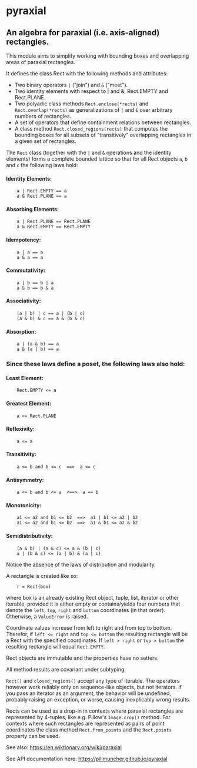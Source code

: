 # pyraxial
## An algebra for paraxial (i.e. axis-aligned) rectangles.
 
 
This module aims to simplify working with bounding boxes and overlapping areas
of paraxial rectangles.
 
 
It defines the class Rect with the following methods and attributes:
  - Two binary operators `|` ("join") and `&` ("meet").
  - Two identity elements with respect to | and &, Rect.EMPTY and Rect.PLANE.
  - Two polyadic class methods `Rect.enclose(*rects)` and `Rect.overlap(*rects)`
    as generalizations of `|` and `&` over arbitrary numbers of rectangles.
  - A set of operators that define containment relations between rectangles.
  - A class method `Rect.closed_regions(rects)` that computes the bounding boxes
    for all subsets of "transitively" overlapping rectangles in a given set of
    rectangles.
 
 
The `Rect` class (together with the `|` and `&` operations and the identity elements)
forms a complete bounded lattice so that for all Rect objects `a`, `b` and `c` the
following laws hold:
 
#### Identity Elements:
```
    a | Rect.EMPTY == a
    a & Rect.PLANE == a
```
 
#### Absorbing Elements:
```
    a | Rect.PLANE == Rect.PLANE
    a & Rect.EMPTY == Rect.EMPTY
```
 
#### Idempotency:

```
    a | a == a
    a & a == a
```
 
#### Commutativity:

```
    a | b == b | a
    a & b == b & a
```
 
#### Associativity:

```
    (a | b) | c == a | (b | c)
    (a & b) & c == a & (b & c)
```
 
#### Absorption:

```
    a | (a & b) == a
    a & (a | b) == a
```
 
 
 
### Since these laws define a poset, the following laws also hold:
 
#### Least Element:

```
    Rect.EMPTY <= a
```
 
#### Greatest Element:

```
    a <= Rect.PLANE
```
 
#### Reflexivity:

```
    a <= a
```
 
#### Transitivity:

```
    a <= b and b <= c  ==>  a <= c
```
 
#### Antisymmetry:

```
    a <= b and b <= a  <==>  a == b
```
 
#### Monotonicity:

```
    a1 <= a2 and b1 <= b2  ==>  a1 | b1 <= a2 | b2
    a1 <= a2 and b1 <= b2  ==>  a1 & b1 <= a2 & b2
```
 
#### Semidistributivity:

```
    (a & b) | (a & c) <= a & (b | c)
    a | (b & c) <= (a | b) & (a | c)
```
 
Notice the absence of the laws of distribution and modularity.
 
 
A rectangle is created like so:
 
```
    r = Rect(box)
```
 
where box is an already existing Rect object, tuple, list, iterator or other
iterable, provided it is either empty or contains/yields four numbers that
denote the `left`, `top`, `right` and `bottom` coordinates (in that order). Otherwise,
a `ValueError` is raised.
 
Coordinate values increase from left to right and from top to bottom.
Therefor, if `left <= right` and `top <= bottom` the resulting rectangle will be a
Rect with the specified coordinates.  If `left > right` or `top > bottom` the
resulting rectangle will equal `Rect.EMPTY`.
 
Rect objects are immutable and the properties have no setters.
 
All method results are covariant under subtyping.
 
 
`Rect()` and `closed_regions()` accept any type of iterable.  The operators however
work reliably only on sequence-like objects, but not iterators.  If you pass an
iterator as an argument, the behavior will be undefined, probably raising an
exception, or worse, causing inexplicably wrong results.
 
Rects can be used as a drop-in in contexts where paraxial rectangles are
represented by 4-tuples, like e.g. Pillow's `Image.crop()` method. For contexts
where such rectangles are represented as pairs of point coordinates the class
method `Rect.from_points` and the `Rect.points` property can be used.
 
 
See also: https://en.wiktionary.org/wiki/paraxial


See API documentation here: https://pillmuncher.github.io/pyraxial
